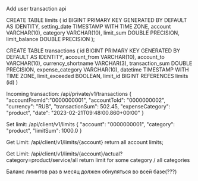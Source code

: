 Add user transaction api

CREATE TABLE limits
(
id BIGINT PRIMARY KEY GENERATED BY DEFAULT AS IDENTITY,
setting_date TIMESTAMP WITH TIME ZONE,
account VARCHAR(10),
category VARCHAR(10),
limit_sum DOUBLE PRECISION,
limit_balance DOUBLE PRECISION
);

CREATE TABLE transactions
(
id BIGINT PRIMARY KEY GENERATED BY DEFAULT AS IDENTITY,
account_from VARCHAR(10),
account_to VARCHAR(10),
currency_shortname VARCHAR(3),
transaction_sum DOUBLE PRECISION,
expense_category VARCHAR(10),
datetime TIMESTAMP WITH TIME ZONE,
limit_exceeded BOOLEAN,
limit_id BIGINT REFERENCES limits (id)
)

Incoming transaction:
/api/private/v1/transactions
{
"accountFromId":"0000000001",
"accountToId": "0000000002",
"currency": "RUB",
"transactionSum": 502.45,
"expenseCategory": "product",
"date": "2023-02-21T09:48:00.860+00:00"
}

Set limit:
/api/client/v1/limits
{
"account": "0000000001",
"category": "product",
"limitSum": 1000.0
}

Get Limit:
/api/client/v1/limits/{account}
return all account limits;

Get Limit:
/api/client/v1/limits/{account}/actual?category=product/service/all
return limit for some category / all categories


Баланс лимитов раз в месяц должен обнуляться во всей базе(???)
